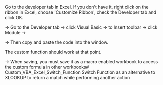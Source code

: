 Go to the developer tab in Excel. If you don't have it, right click on the ribbon in Excel, choose 'Customize Ribbon', check the Developer tab and click OK.

-> Go to the Developer tab -> click Visual Basic -> to Insert toolbar -> click Module ->

-> Then copy and paste the code into the window.

The custom function should work at that point.

-> When saving, you must save it as a macro enabled workbook to access the custom formula in other workbooks# Custom_VBA_Excel_Switch_Function
Switch Function as an alternative to XLOOKUP to return a match while performing another action
